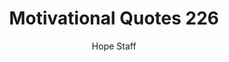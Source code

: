 ---
image: /assets/img/mq/mq_226_manning.png
title: Motivational Quotes 226
categories:
  - Motivational Quotes
author: Hope Staff
notes: Motivational Quotes 226
embed: >-
  EMBED_GOES_HERE
transcript: >-
  SOME LINES OF TEXT START HERE
---